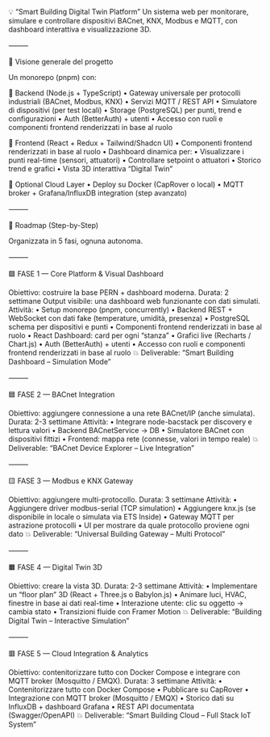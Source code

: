 💡 “Smart Building Digital Twin Platform”
Un sistema web per monitorare, simulare e controllare dispositivi BACnet, KNX, Modbus e MQTT, con dashboard interattiva e visualizzazione 3D.

⸻

🧭 Visione generale del progetto

Un monorepo (pnpm) con:

🔹 Backend (Node.js + TypeScript)
	•	Gateway universale per protocolli industriali (BACnet, Modbus, KNX)
	•	Servizi MQTT / REST API
	•	Simulatore di dispositivi (per test locali)
	•	Storage (PostgreSQL) per punti, trend e configurazioni
	•	Auth (BetterAuth) + utenti
	•	Accesso con ruoli e componenti frontend renderizzati in base al ruolo

🔹 Frontend (React + Redux + Tailwind/Shadcn UI)
	•	Componenti frontend renderizzati in base al ruolo
	•	Dashboard dinamica per:
	•	Visualizzare i punti real-time (sensori, attuatori)
	•	Controllare setpoint o attuatori
	•	Storico trend e grafici
	•	Vista 3D interattiva “Digital Twin”

🔹 Optional Cloud Layer
	•	Deploy su Docker (CapRover o local)
	•	MQTT broker + Grafana/InfluxDB integration (step avanzato)

⸻

📅 Roadmap (Step-by-Step)

Organizzata in 5 fasi, ognuna autonoma.

⸻

🟩 FASE 1 — Core Platform & Visual Dashboard

Obiettivo: costruire la base PERN + dashboard moderna.
Durata: 2 settimane
Output visibile: una dashboard web funzionante con dati simulati.
Attività:
	•	Setup monorepo (pnpm, concurrently)
	•	Backend REST + WebSocket con dati fake (temperature, umidità, presenza)
	•	PostgreSQL schema per dispositivi e punti
  	•	Componenti frontend renderizzati in base al ruolo
	•	React Dashboard: card per ogni “stanza”
	•	Grafici live (Recharts / Chart.js)
	•	Auth (BetterAuth) + utenti
	•	Accesso con ruoli e componenti frontend renderizzati in base al ruolo
💥 Deliverable: “Smart Building Dashboard – Simulation Mode”

⸻

🟦 FASE 2 — BACnet Integration

Obiettivo: aggiungere connessione a una rete BACnet/IP (anche simulata).
Durata: 2-3 settimane
Attività:
	•	Integrare node-bacstack per discovery e lettura valori
	•	Backend BACnetService → DB
	•	Simulatore BACnet con dispositivi fittizi
	•	Frontend: mappa rete (connesse, valori in tempo reale)
💥 Deliverable: “BACnet Device Explorer – Live Integration”

⸻

🟨 FASE 3 — Modbus e KNX Gateway

Obiettivo: aggiungere multi-protocollo.
Durata: 3 settimane
Attività:
	•	Aggiungere driver modbus-serial (TCP simulation)
	•	Aggiungere knx.js (se disponibile in locale o simulata via ETS Inside)
	•	Gateway MQTT per astrazione protocolli
	•	UI per mostrare da quale protocollo proviene ogni dato
💥 Deliverable: “Universal Building Gateway – Multi Protocol”

⸻

🟧 FASE 4 — Digital Twin 3D

Obiettivo: creare la vista 3D.
Durata: 2-3 settimane
Attività:
	•	Implementare un “floor plan” 3D (React + Three.js o Babylon.js)
	•	Animare luci, HVAC, finestre in base ai dati real-time
	•	Interazione utente: clic su oggetto → cambia stato
	•	Transizioni fluide con Framer Motion
💥 Deliverable: “Building Digital Twin – Interactive Simulation”

⸻

🟥 FASE 5 — Cloud Integration & Analytics

Obiettivo: contenitorizzare tutto con Docker Compose e integrare con MQTT broker (Mosquitto / EMQX).
Durata: 3 settimane
Attività:
	•	Contenitorizzare tutto con Docker Compose
	•	Pubblicare su CapRover
	•	Integrazione con MQTT broker (Mosquitto / EMQX)
	•	Storico dati su InfluxDB + dashboard Grafana
	•	REST API documentata (Swagger/OpenAPI)
💥 Deliverable: “Smart Building Cloud – Full Stack IoT System”